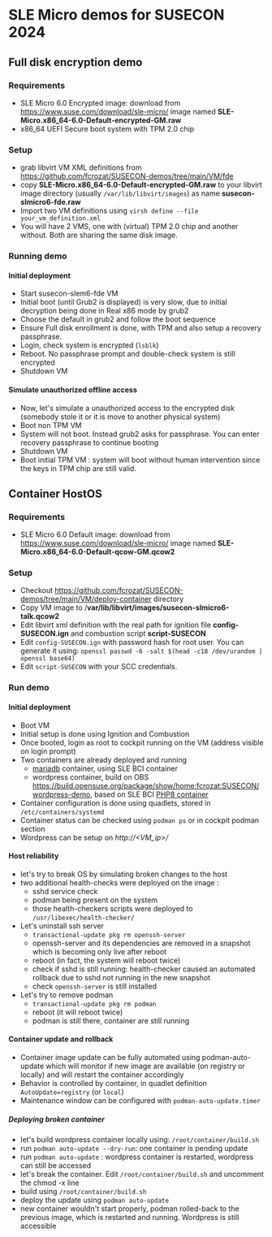 # SLE Micro demos for SUSECON 2024

## Full disk encryption demo
### Requirements
* SLE Micro 6.0 Encrypted image: download from <https://www.suse.com/download/sle-micro/> image named **SLE-Micro.x86_64-6.0-Default-encrypted-GM.raw**
* x86_64 UEFI Secure boot system with TPM 2.0 chip

### Setup
* grab libvirt VM XML definitions from <https://github.com/fcrozat/SUSECON-demos/tree/main/VM/fde>
* copy **SLE-Micro.x86_64-6.0-Default-encrypted-GM.raw** to your libvirt image directory (usually `/var/lib/libvirt/images`) as name **susecon-slmicro6-fde.raw**
* Import two VM definitions using  `virsh define --file your_vm_definition.xml`
* You will have 2 VMS, one with (virtual) TPM 2.0 chip and another without. Both are sharing the same disk image.

### Running demo
#### Initial deployment
* Start susecon-slem6-fde VM
* Initial boot (until Grub2 is displayed) is very slow, due to initial decryption being done in Real x86 mode by grub2
* Choose the default in grub2 and follow the boot sequence
* Ensure Full disk enrollment is done, with TPM and also setup a recovery passphrase.
* Login, check system is encrypted (`lsblk`)
* Reboot. No passphrase prompt and double-check system is still encrypted
* Shutdown VM

#### Simulate unauthorized offline access
* Now, let's simulate a unauthorized access to the encrypted disk (somebody stole it or it is move to another physical system)
* Boot non TPM VM
* System will not boot. Instead grub2 asks for passphrase. You can enter recovery passphrase to continue booting
* Shutdown VM
* Boot initial TPM VM : system will boot without human intervention since the keys in TPM chip are still valid.

## Container HostOS

### Requirements
* SLE Micro 6.0 Default image: download from <https://www.suse.com/download/sle-micro/> image named **SLE-Micro.x86_64-6.0-Default-qcow-GM.qcow2**

### Setup
* Checkout <https://github.com/fcrozat/SUSECON-demos/tree/main/VM/deploy-container> directory
* Copy VM image to /**var/lib/libvirt/images/susecon-slmicro6-talk.qcow2**
* Edit libvirt xml definition with the real path for ignition file **config-SUSECON.ign** and combustion script **script-SUSECON**
* Edit `config-SUSECON.ign`  with password hash for root user. You can generate it using:
`openssl passwd -6 -salt $(head -c18 /dev/urandom | openssl base64)`
* Edit `script-SUSECON` with your SCC credentials.

### Run demo
#### Initial deployment
* Boot VM
* Initial setup is done using Ignition and Combustion
* Once booted, login as root to cockpit running on the VM (address visible on login prompt)
* Two containers are already deployed and running
    + [mariadb](https://registry.suse.com/repositories/suse-mariadb) container, using SLE BCI container 
    + wordpress container, build on OBS <https://build.opensuse.org/package/show/home:fcrozat:SUSECON/wordpress-demo>, based on SLE BCI [PHP8 container](https://registry.suse.com/repositories/bci-php-apache)
* Container configuration is done using quadlets, stored in `/etc/containers/systemd`
* Container status can be checked using `podman ps` or in cockpit podman section
* Wordpress can be setup on _http://<VM_ip>/_

#### Host reliability
* let's try to break OS by simulating broken changes to the host
* two additional health-checks were deployed on the image :
    + sshd service check
    + podman being present on the system
    + those health-checkers scripts were deployed to `/usr/libexec/health-checker/`
* Let's uninstall ssh server
    + `transactional-update pkg rm openssh-server`
    + openssh-server and its dependencies are removed in a snapshot which is becoming only live after reboot
    + reboot (in fact, the system will reboot twice)
    + check if sshd is still running: health-checker caused an automated rollback due to sshd not running in the new snapshot
    + check `openssh-server` is still installed
* Let's try to remove podman
    + `transactional-update pkg rm podman`
    + reboot (it will reboot twice)
    + podman is still there, container are still running

#### Container update and rollback
* Container image update can be fully automated using podman-auto-update which will monitor if new image are available (on registry or locally) and will restart the container accordingly
* Behavior is controlled by container, in quadlet definition `AutoUpdate=registry` (or `local`)
* Maintenance window can be configured with `podman-auto-update.timer`

##### Deploying broken container
* let's build wordpress container locally using: `/root/container/build.sh`
* run `podman auto-update --dry-run`: one container is pending update
* run `podman auto-update` : wordpress container is restarted, wordpress can still be accessed
* let's break the container. Edit `/root/container/build.sh` and uncomment the chmod -x line
* build using `/root/container/build.sh`
* deploy the update using `podman auto-update`
* new container wouldn't start properly, podman rolled-back to the previous image, which is restarted and running. Wordpress is still accessible
